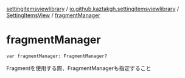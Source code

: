 [settingitemsviewlibrary](../../index.md) / [io.github.kaztakgh.settingitemsviewlibrary](../index.md) / [SettingItemsView](index.md) / [fragmentManager](./fragment-manager.md)

# fragmentManager

`var fragmentManager: FragmentManager?`

Fragmentを使用する際、FragmentManagerも指定すること

